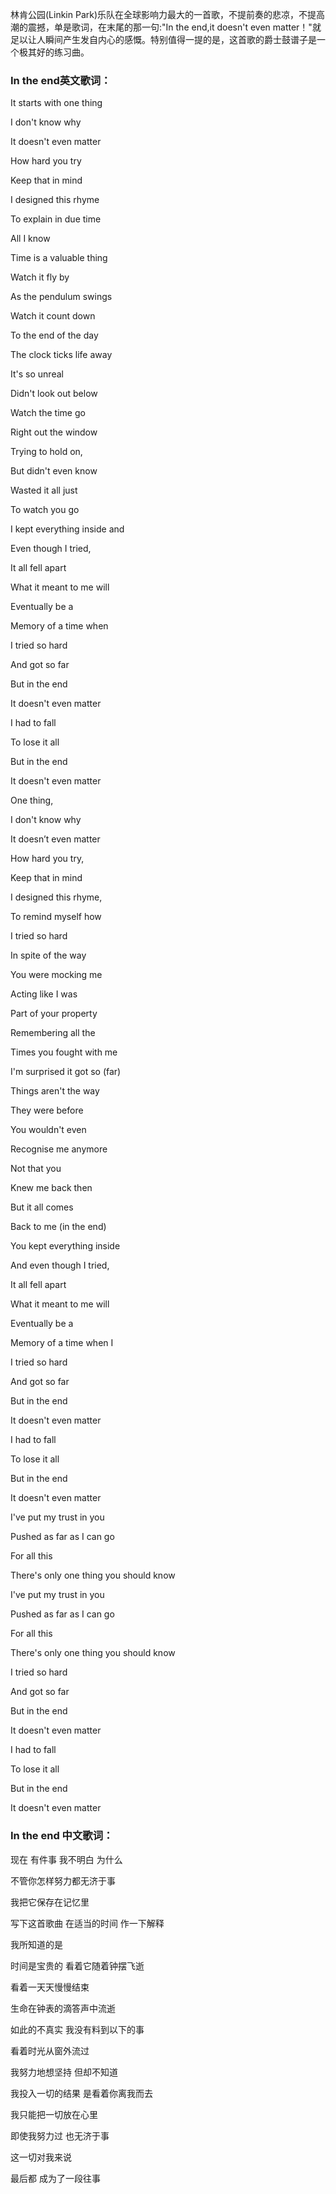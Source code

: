 

林肯公园(Linkin Park)乐队在全球影响力最大的一首歌，不提前奏的悲凉，不提高潮的震撼，单是歌词，在末尾的那一句:"In the end,it
doesn't even matter！"就足以让人瞬间产生发自内心的感慨。特别值得一提的是，这首歌的爵士鼓谱子是一个极其好的练习曲。

### In the end英文歌词：

It starts with one thing

I don't know why

It doesn't even matter

How hard you try

Keep that in mind

I designed this rhyme

To explain in due time

All I know

Time is a valuable thing

Watch it fly by

As the pendulum swings

Watch it count down

To the end of the day

The clock ticks life away

It's so unreal

Didn't look out below

Watch the time go

Right out the window

Trying to hold on,

But didn't even know

Wasted it all just

To watch you go

I kept everything inside and

Even though I tried,

It all fell apart

What it meant to me will

Eventually be a

Memory of a time when

I tried so hard

And got so far

But in the end

It doesn't even matter

I had to fall

To lose it all

But in the end

It doesn't even matter

One thing,

I don't know why

It doesn’t even matter

How hard you try,

Keep that in mind

I designed this rhyme,

To remind myself how

I tried so hard

In spite of the way

You were mocking me

Acting like I was

Part of your property

Remembering all the

Times you fought with me

I'm surprised it got so (far)

Things aren't the way

They were before

You wouldn't even

Recognise me anymore

Not that you

Knew me back then

But it all comes

Back to me (in the end)

You kept everything inside

And even though I tried,

It all fell apart

What it meant to me will

Eventually be a

Memory of a time when I

I tried so hard

And got so far

But in the end

It doesn't even matter

I had to fall

To lose it all

But in the end

It doesn't even matter

I've put my trust in you

Pushed as far as I can go

For all this

There's only one thing you should know

I've put my trust in you

Pushed as far as I can go

For all this

There's only one thing you should know

I tried so hard

And got so far

But in the end

It doesn't even matter

I had to fall

To lose it all

But in the end

It doesn't even matter

### In the end 中文歌词：

现在 有件事 我不明白 为什么

不管你怎样努力都无济于事

我把它保存在记忆里

写下这首歌曲 在适当的时间 作一下解释

我所知道的是

时间是宝贵的 看着它随着钟摆飞逝

看着一天天慢慢结束

生命在钟表的滴答声中流逝

如此的不真实 我没有料到以下的事

看着时光从窗外流过

我努力地想坚持 但却不知道

我投入一切的结果 是看着你离我而去

我只能把一切放在心里

即使我努力过 也无济于事

这一切对我来说

最后都 成为了一段往事

